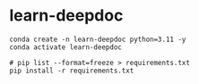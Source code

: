 # learn-deepdoc


```
conda create -n learn-deepdoc python=3.11 -y
conda activate learn-deepdoc
```

```
# pip list --format=freeze > requirements.txt
pip install -r requirements.txt
```